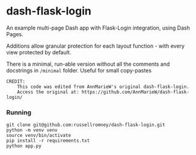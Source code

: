 # dash-flask-login
An example multi-page Dash app with Flask-Login integration, using Dash Pages.

Additions allow granular protection for each layout function - with every view protected by default.

There is a minimal, run-able version without all the comments and docstrings in `/minimal` folder. Useful for small copy-pastes


```
CREDIT: 
    This code was edited from AnnMarieW's original dash-flask-login. 
    Access the original at: https://github.com/AnnMarieW/dash-flask-login/
``````

### Running

```shell
git clone git@github.com:russellromney/dash-flask-login.git
python -m venv venv
source venv/bin/activate
pip install -r requirements.txt
python app.py
```